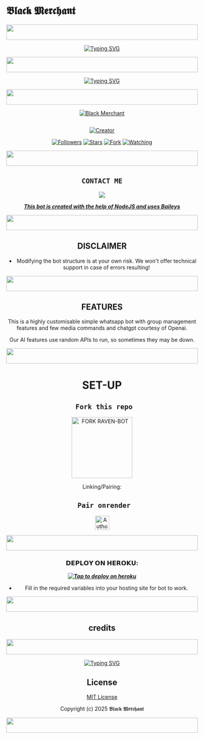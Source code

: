 # 𝕭𝖑𝖆𝖈𝖐 𝕸𝖊𝖗𝖈𝖍𝖆𝖓𝖙
<p align="center">
  <img src="https://i.imgur.com/dBaSKWF.gif" height="40" width="100%">
</p>
<div align="center">
<a href="https://git.io/typing-svg"><img src="https://readme-typing-svg.demolab.com?font=Black+Ops+One&size=50&pause=1000&color=1BAFBAFF&center=true&width=910&height=100&lines=HI+THIS+IS+BLACK-MD;A+MULTI+DEVICE+WHATSAPP+BOT;SCRIPTED+BY+MERCHANT;STAR+AND+FORK+REPO" alt="Typing SVG" /></a>
  </p>

<p align="center">
  <img src="https://i.imgur.com/dBaSKWF.gif" height="40" width="100%">
</p>

  [![Typing SVG](https://readme-typing-svg.herokuapp.com?font=Rockstar-ExtraBold&size=30&pause=1000&color=ff00bd&center=true&vCenter=true&width=815&height=60&lines=▭+▬+▭+▬+▭+▬+▭+▬+▭+▬+▭)](https://git.io/typing-svg)

<p align="center">
  <img src="https://i.imgur.com/dBaSKWF.gif" height="40" width="100%">
</p>
  
<p align="center">
  
[![Black Merchant](https://github.com/Toxicant1.png?lenght=5000width=5000)](https://github.com/Toxicant1)
</p>
<p align="center">
  <a href="#"><img src="http://readme-typing-svg.herokuapp.com?color=d1fa02&center=true&vCenter=true&multiline=false&lines=𝕭𝖑𝖆𝖈𝖐 𝕸𝖊𝖗𝖈𝖍𝖆𝖓𝖙" alt="">
</p>
<p align="center">
<a href="#"><img title="Creator" src="https://img.shields.io/badge/Creator- Merchant-blue.svg?style=for-the-badge&logo=github"></a>
</p>
<p align="center">
<a href="https://github.com/Toxicant1?tab=followers"><img title="Followers" src="https://img.shields.io/github/followers/Toxicant1?label=Followers&style=social"></a>
<a href="https://github.com/Toxicant1/Black-merchant/stargazers/"><img title="Stars" src="https://img.shields.io/github/stars/Toxicant1/Black-merchant?&style=social"></a>
<a href="https://github.com/Toxicant1/Black-merchant/network/members"><img title="Fork" src="https://img.shields.io/github/forks/Toxicant1/Black-merchant?style=social"></a>
<a href="https://github.com/Toxicant1/Black-merchant/watchers"><img title="Watching" src="https://img.shields.io/github/watchers/Toxicant1/Black-merchant?label=Watching&style=social"></a>
</p>
 
<p align="center">
  <img src="https://i.imgur.com/dBaSKWF.gif" height="40" width="100%">
</p>

## ```CONTACT ME```

<p align="center">

<a href="https://api.whatsapp.com/send?phone=254741819582&text=Hello+👋+Merchant"><img src="https://img.shields.io/badge/Contact Merchant -25D366?style=for-the-badge&logo=whatsapp&logoColor=white" />


***This bot is created with the help of NodeJS and uses [Baileys](https://github.com/whiskeysockets/Baileys)***

<p align="center">
  <img src="https://i.imgur.com/dBaSKWF.gif" height="40" width="100%">
</p>

## DISCLAIMER
- Modifying the bot structure is at your own risk. We won't offer technical support in case of errors resulting!

<p align="center">
  <img src="https://i.imgur.com/dBaSKWF.gif" height="40" width="100%">
</p>

## FEATURES
This is a highly customisable simple whatsapp bot with group management features and few media commands and chatgpt courtesy of Openai.

Our AI features use random APIs to run, so sometimes they may be down.

<p align="center">
  <img src="https://i.imgur.com/dBaSKWF.gif" height="40" width="100%">
</p>

# SET-UP

## ` Fork this repo`
<p align="centre">
<a href="https://github.com/Toxicant1/black-super-bot/fork"><img src="https://img.shields.io/badge/Fork%20Create-purple?style=for-the-badge&logo=github" alt="FORK RAVEN-BOT" width="160"></a>
<p/>
  
Linking/Pairing:
## ` Pair onrender`
<p align="centre">
<a href="https://blacks-pair.onrender.com"><img height= "37" title="Author" src="https://img.shields.io/badge/Session-green?style=for-the-badge&logo=render"></a>
<p/>
            
<p align="center">
  <img src="https://i.imgur.com/dBaSKWF.gif" height="40" width="100%">
</p>

###  𝗗𝗘𝗣𝗟𝗢𝗬 𝗢𝗡 𝗛𝗘𝗥𝗢𝗞𝗨:


 
 ***[![Tap to deploy on heroku](https://www.herokucdn.com/deploy/button.svg)](https://blacks-progressive-platform.vercel.app/)***
 

    

- Fill in the required variables into your hosting site for bot to work.
 </h2>

<p align="center">
  <img src="https://i.imgur.com/dBaSKWF.gif" height="40" width="100%">
</p>

  ## credits    
<p align="center">
  <img src="https://i.imgur.com/dBaSKWF.gif" height="40" width="100%">
<p>
</p>
<div align="center">
<a href="https://git.io/typing-svg"><img src="https://readme-typing-svg.demolab.com?font=Black+Ops+One&size=50&pause=1000&color=1BAFBAFF&center=true&width=910&height=100&lines=CREDITED+TO+MERCHANT" alt="Typing SVG" /></a>
</p>
</div>




## License

[MIT License]((https://github.com/Toxicant1/Black-merchant)/LICENSE)

Copyright (c) 2025 𝕭𝖑𝖆𝖈𝖐 𝕸𝖊𝖗𝖈𝖍𝖆𝖓𝖙  

<p align="center">
  <img src="https://i.imgur.com/dBaSKWF.gif" height="40" width="100%">
</p>
